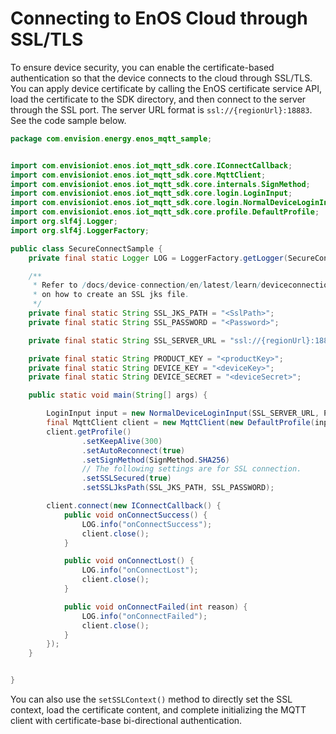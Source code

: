 # Connecting to EnOS Cloud through SSL/TLS

To ensure device security, you can enable the certificate-based authentication so that the device connects to the cloud through SSL/TLS. You can apply device certificate by calling the EnOS certificate service API, load the certificate to the SDK directory, and then connect to the server through the SSL port. The server URL format is `ssl://{regionUrl}:18883`. See the code sample below.

```java
package com.envision.energy.enos_mqtt_sample;


import com.envisioniot.enos.iot_mqtt_sdk.core.IConnectCallback;
import com.envisioniot.enos.iot_mqtt_sdk.core.MqttClient;
import com.envisioniot.enos.iot_mqtt_sdk.core.internals.SignMethod;
import com.envisioniot.enos.iot_mqtt_sdk.core.login.LoginInput;
import com.envisioniot.enos.iot_mqtt_sdk.core.login.NormalDeviceLoginInput;
import com.envisioniot.enos.iot_mqtt_sdk.core.profile.DefaultProfile;
import org.slf4j.Logger;
import org.slf4j.LoggerFactory;

public class SecureConnectSample {
    private final static Logger LOG = LoggerFactory.getLogger(SecureConnectSample.class);

    /**
     * Refer to /docs/device-connection/en/latest/learn/deviceconnection_authentication.html
     * on how to create an SSL jks file.
     */
    private final static String SSL_JKS_PATH = "<SslPath>";
    private final static String SSL_PASSWORD = "<Password>";

    private final static String SSL_SERVER_URL = "ssl://{regionUrl}:18883";

    private final static String PRODUCT_KEY = "<productKey>";
    private final static String DEVICE_KEY = "<deviceKey>";
    private final static String DEVICE_SECRET = "<deviceSecret>";

    public static void main(String[] args) {

        LoginInput input = new NormalDeviceLoginInput(SSL_SERVER_URL, PRODUCT_KEY, DEVICE_KEY, DEVICE_SECRET);
        final MqttClient client = new MqttClient(new DefaultProfile(input));
        client.getProfile()
                .setKeepAlive(300)
                .setAutoReconnect(true)
                .setSignMethod(SignMethod.SHA256)
                // The following settings are for SSL connection.
                .setSSLSecured(true)
                .setSSLJksPath(SSL_JKS_PATH, SSL_PASSWORD);

        client.connect(new IConnectCallback() {
            public void onConnectSuccess() {
                LOG.info("onConnectSuccess");
                client.close();
            }

            public void onConnectLost() {
                LOG.info("onConnectLost");
                client.close();
            }

            public void onConnectFailed(int reason) {
                LOG.info("onConnectFailed");
                client.close();
            }
        });
    }


}


```

You can also use the `setSSLContext()` method to directly set the SSL context, load the certificate content, and complete initializing the MQTT client with certificate-base bi-directional authentication. 
